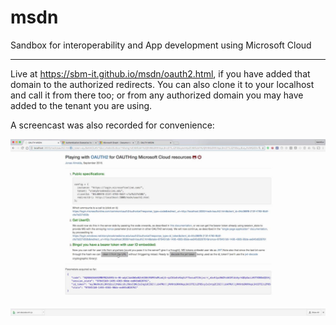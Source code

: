 # msdn
Sandbox for interoperability and App development using Microsoft Cloud
___
Live at https://sbm-it.github.io/msdn/oauth2.html, if you have added that domain to the authorized redirects. You can also clone it to your localhost and call it from there too; or from any authorized domain you may have added to the tenant you are using.

A screencast was also recorded for convenience:

<a href="https://www.youtube.com/watch?v=d5toFmz36NU" target="_blank"><img src="oauth2.jpg" /></a>

